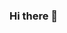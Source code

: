 ### Hi there 👋

<!--
**RayanQadri/RayanQadri** is a ✨ _special_ ✨ repository because its `README.md` (this file) appears on your GitHub profile.

Here are some ideas to get you started:

- 🔭 I am a grade 10 student excited about coding, I'm well experinced in Python and I’m currently working on creating cool projects using Java.
- 🌱 I’m currently learning development with Java.
- 💬 Ask me about the Toronto Raptors!
- 📫 How to reach me: @rayanqadri99@gmail.com
- 😄 Pronouns: He/Him
- ⚡ Fun fact: My dream is to work at Apple in the Silicon Valley...
-->
